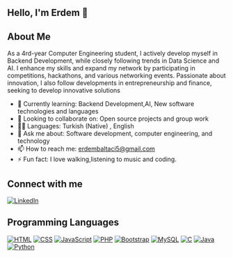 ## Hello, I'm Erdem 👋

## About Me
As a 4rd-year Computer Engineering student, I actively develop myself in Backend Development, while
closely following trends in Data Science and AI. I enhance my skills and expand my network by
participating in competitions, hackathons, and various networking events. Passionate about innovation, I
also follow developments in entrepreneurship and finance, seeking to develop innovative solutions

- 🌱 Currently learning: Backend Development,AI, New software technologies and languages
- 👯 Looking to collaborate on: Open source projects and group work
- 🙋‍♂️ Languages: Turkish (Native) , English
- 💬 Ask me about: Software development, computer engineering, and technology
- 📫 How to reach me: erdembaltaci5@gmail.com
- ⚡ Fun fact: I love walking,listening to music and coding.

## Connect with me
[![LinkedIn](https://img.shields.io/badge/LinkedIn-blue?style=for-the-badge&logo=linkedin)](https://www.linkedin.com/in/ali-erdem-baltac%C4%B1-543612220/)

## Programming Languages
[![HTML](https://img.shields.io/badge/HTML-239120?style=for-the-badge&logo=html5&logoColor=white)](https://developer.mozilla.org/en-US/docs/Web/HTML)
[![CSS](https://img.shields.io/badge/CSS-1572B6?style=for-the-badge&logo=css3&logoColor=white)](https://developer.mozilla.org/en-US/docs/Web/CSS)
[![JavaScript](https://img.shields.io/badge/JavaScript-F7DF1E?style=for-the-badge&logo=javascript&logoColor=black)](https://developer.mozilla.org/en-US/docs/Web/JavaScript)
[![PHP](https://img.shields.io/badge/PHP-777BB4?style=for-the-badge&logo=php&logoColor=white)](https://www.php.net/)
[![Bootstrap](https://img.shields.io/badge/Bootstrap-563D7C?style=for-the-badge&logo=bootstrap&logoColor=white)](https://getbootstrap.com/)
[![MySQL](https://img.shields.io/badge/MySQL-4479A1?style=for-the-badge&logo=mysql&logoColor=white)](https://www.mysql.com/)
[![C](https://img.shields.io/badge/C-00599C?style=for-the-badge&logo=c&logoColor=white)](https://en.wikipedia.org/wiki/C_(programming_language))
[![Java](https://img.shields.io/badge/Java-007396?style=for-the-badge&logo=java&logoColor=white)](https://www.java.com/)
[![Python](https://img.shields.io/badge/Python-007396?style=for-the-badge&logo=python&logoColor=white)](https://www.python.com/)



